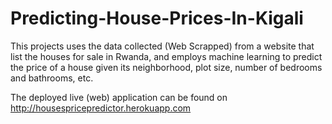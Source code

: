 # Predicting-House-Prices-In-Kigali
 
 This projects uses the data collected (Web Scrapped) from a website that list the houses for sale in Rwanda,  and employs machine learning to predict the price of a house given its neighborhood, plot size, number of bedrooms and bathrooms, etc.

The deployed live (web) application can be found on http://housespricepredictor.herokuapp.com
